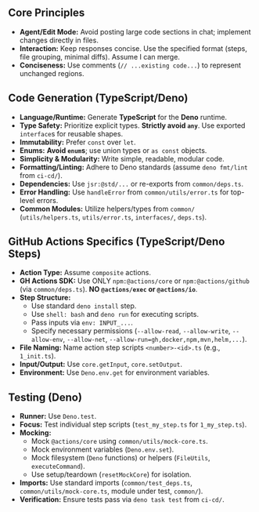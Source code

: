 ## Core Principles

- **Agent/Edit Mode:** Avoid posting large code sections in chat; implement
  changes directly in files.
- **Interaction:** Keep responses concise. Use the specified format (steps, file
  grouping, minimal diffs). Assume I can merge.
- **Conciseness:** Use comments (`// ...existing code...`) to represent
  unchanged regions.

## Code Generation (TypeScript/Deno)

- **Language/Runtime:** Generate **TypeScript** for the **Deno** runtime.
- **Type Safety:** Prioritize explicit types. **Strictly avoid `any`**. Use
  exported `interface`s for reusable shapes.
- **Immutability:** Prefer `const` over `let`.
- **Enums:** **Avoid `enum`s**; use union types or `as const` objects.
- **Simplicity & Modularity:** Write simple, readable, modular code.
- **Formatting/Linting:** Adhere to Deno standards (assume `deno fmt/lint` from
  `ci-cd/`).
- **Dependencies:** Use `jsr:@std/...` or re-exports from `common/deps.ts`.
- **Error Handling:** Use `handleError` from `common/utils/error.ts` for
  top-level errors.
- **Common Modules:** Utilize helpers/types from `common/` (`utils/helpers.ts`,
  `utils/error.ts`, `interfaces/`, `deps.ts`).

## GitHub Actions Specifics (TypeScript/Deno Steps)

- **Action Type:** Assume `composite` actions.
- **GH Actions SDK:** Use ONLY `npm:@actions/core` or `npm:@actions/github` (via
  `common/deps.ts`). **NO `@actions/exec` or `@actions/io`**.
- **Step Structure:**
  - Use standard `deno install` step.
  - Use `shell: bash` and `deno run` for executing scripts.
  - Pass inputs via `env: INPUT_...`.
  - Specify necessary permissions (`--allow-read`, `--allow-write`,
    `--allow-env`, `--allow-net`, `--allow-run=gh,docker,npm,mvn,helm,...`).
- **File Naming:** Name action step scripts `<number>-<id>.ts` (e.g.,
  `1_init.ts`).
- **Input/Output:** Use `core.getInput`, `core.setOutput`.
- **Environment:** Use `Deno.env.get` for environment variables.

## Testing (Deno)

- **Runner:** Use `Deno.test`.
- **Focus:** Test individual step scripts (`test_my_step.ts` for
  `1_my_step.ts`).
- **Mocking:**
  - Mock `@actions/core` using `common/utils/mock-core.ts`.
  - Mock environment variables (`Deno.env.set`).
  - Mock filesystem (`Deno` functions) or helpers (`FileUtils`,
    `executeCommand`).
  - Use setup/teardown (`resetMockCore`) for isolation.
- **Imports:** Use standard imports (`common/test_deps.ts`,
  `common/utils/mock-core.ts`, module under test, `common/`).
- **Verification:** Ensure tests pass via `deno task test` from `ci-cd/`.
